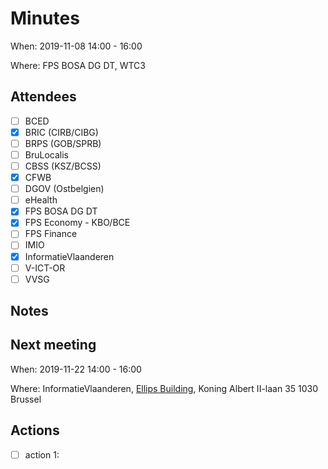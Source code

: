 # Minutes

When: 2019-11-08 14:00 - 16:00

Where: FPS BOSA DG DT, WTC3

## Attendees
- [ ] BCED
- [X] BRIC (CIRB/CIBG)
- [ ] BRPS (GOB/SPRB)
- [ ] BruLocalis
- [ ] CBSS (KSZ/BCSS)
- [X] CFWB
- [ ] DGOV (Ostbelgien)
- [ ] eHealth
- [X] FPS BOSA DG DT
- [X] FPS Economy - KBO/BCE
- [ ] FPS Finance
- [ ] IMIO
- [X] InformatieVlaanderen
- [ ] V-ICT-OR
- [ ] VVSG

## Notes

## Next meeting

When: 2019-11-22 14:00 - 16:00

Where: InformatieVlaanderen, [Ellips Building](https://www.vlaanderen.be/vlaamse-overheid/gebouwen/ellipsgebouw), Koning Albert II-laan 35 1030 Brussel

## Actions
- [ ] action 1: 
